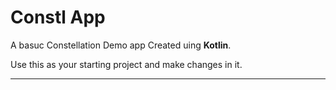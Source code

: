 # Constl App
A basuc Constellation Demo app Created uing **Kotlin**.

Use this as your starting project and make changes in it.

---
